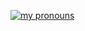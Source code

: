 [![my pronouns](https://pronouns-page.s3.eu-west-1.amazonaws.com/card/en/IndigoLily-01HCZ0M59T9X6A666DPGH73J7G-dark.png)](https://en.pronouns.page/@IndigoLily)
